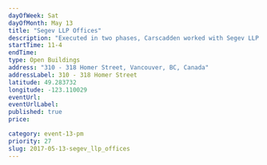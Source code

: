 ```yaml
---
dayOfWeek: Sat
dayOfMonth: May 13
title: "Segev LLP Offices"
description: "Executed in two phases, Carscadden worked with Segev LLP to convert what was previously an open design studio to a series of discrete offices that  - wait for it...  still felt like an open design studio. The program brief in this respect was a function of the often private and sensitive nature of legal work, and the young firm's ambition to not communicate the 19th Century feel that many law office do."
startTime: 11-4
endTime: 
type: Open Buildings
address: "310 - 318 Homer Street, Vancouver, BC, Canada"
addressLabel: 310 - 318 Homer Street
latitude: 49.283732
longitude: -123.110029
eventUrl: 
eventUrlLabel: 
published: true
price: 

category: event-13-pm
priority: 27
slug: 2017-05-13-segev_llp_offices
---
```

